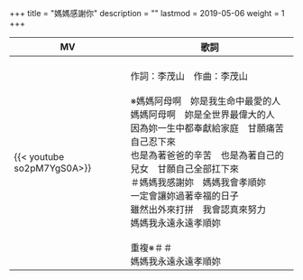 +++
title = "媽媽感謝你"
description = ""
lastmod = 2019-05-06
weight = 1
+++

MV  | 歌詞  
--------------|-------
{{< youtube so2pM7YgS0A>}}|<br/>作詞：李茂山　作曲：李茂山<br/><br/>※媽媽阿母啊　妳是我生命中最愛的人<br/>媽媽阿母啊　妳是全世界最偉大的人<br/>因為妳一生中都奉獻給家庭　甘願痛苦自己忍下來<br/>也是為著爸爸的辛苦　也是為著自己的兒女　甘願自己全部扛下來<br/>＃媽媽我感謝妳　媽媽我會孝順妳<br/>一定會讓妳過著幸福的日子<br/>雖然出外來打拼　我會認真來努力<br/>媽媽我永遠永遠孝順妳<br/><br/>重複※＃＃<br/>媽媽我永遠永遠孝順妳


